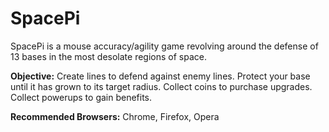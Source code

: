 # SpacePi 


SpacePi is a mouse accuracy/agility game revolving around the defense of 13 bases in the most desolate regions of space.

**Objective:** Create lines to defend against enemy lines. Protect your base until it has grown to its target radius. Collect coins to purchase upgrades. Collect powerups to gain benefits.

**Recommended Browsers:** Chrome, Firefox, Opera



